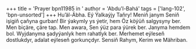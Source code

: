 +++
title = 'Prayer bpn11985 in '
author = 'Abdu'l-Bahá'
tags = ['lang-102', 'bpn-unsorted']
+++
Hu’äl-Äbha.
    Eý Ýalkaýjy Taňry! Meniň janym Seniň işigiň çaňyna gurban! Bir ýakymly ys ýetir, hem Öz köýüň salgysyny ber. Men biçäre, çäre tap. Men awara, Sen ýüz para ýürek ber. Janyma  hemdem bol. Wyjdanyma şadyýanlyk hem rahatlyk ber. Merhemet eýleseň dostlukdyr, adalat eýleseň gorkunçdyr. Sensiň Rahym, Kerim we Mähriban.
